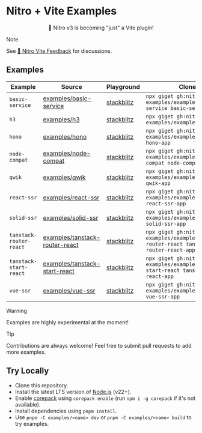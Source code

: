# Nitro + Vite Examples

<p align="center">🎉 Nitro v3 is becoming "just" a Vite plugin!</p>

> [!NOTE]
> See [💬 Nitro Vite Feedback](https://github.com/nitrojs/nitro/discussions/3460) for discussions.

## Examples

<!-- Use `pnpm automd` to update section below -->

<!-- automd:examples -->

| Example                 | Source                                                              | Playground                                                                                                                                                           | Clone                                                                                         |
| ----------------------- | ------------------------------------------------------------------- | -------------------------------------------------------------------------------------------------------------------------------------------------------------------- | --------------------------------------------------------------------------------------------- |
| `basic-service`         | [examples/basic-service](./examples/basic-service/)                 | [stackblitz](https://stackblitz.com/fork/github/nitrojs/nitro-vite-examples/tree/main/examples/basic-service?startScript=dev&file=vite.config.mjs,server.ts)         | `npx giget gh:nitrojs/vite-examples/examples/basic-service basic-service-app`                 |
| `h3`                    | [examples/h3](./examples/h3/)                                       | [stackblitz](https://stackblitz.com/fork/github/nitrojs/nitro-vite-examples/tree/main/examples/h3?startScript=dev&file=vite.config.mjs,server.ts)                    | `npx giget gh:nitrojs/vite-examples/examples/h3 h3-app`                                       |
| `hono`                  | [examples/hono](./examples/hono/)                                   | [stackblitz](https://stackblitz.com/fork/github/nitrojs/nitro-vite-examples/tree/main/examples/hono?startScript=dev&file=vite.config.mjs,server.ts)                  | `npx giget gh:nitrojs/vite-examples/examples/hono hono-app`                                   |
| `node-compat`           | [examples/node-compat](./examples/node-compat/)                     | [stackblitz](https://stackblitz.com/fork/github/nitrojs/nitro-vite-examples/tree/main/examples/node-compat?startScript=dev&file=vite.config.mjs,server.ts)           | `npx giget gh:nitrojs/vite-examples/examples/node-compat node-compat-app`                     |
| `qwik`                  | [examples/qwik](./examples/qwik/)                                   | [stackblitz](https://stackblitz.com/fork/github/nitrojs/nitro-vite-examples/tree/main/examples/qwik?startScript=dev&file=vite.config.mjs,server.ts)                  | `npx giget gh:nitrojs/vite-examples/examples/qwik qwik-app`                                   |
| `react-ssr`             | [examples/react-ssr](./examples/react-ssr/)                         | [stackblitz](https://stackblitz.com/fork/github/nitrojs/nitro-vite-examples/tree/main/examples/react-ssr?startScript=dev&file=vite.config.mjs,server.ts)             | `npx giget gh:nitrojs/vite-examples/examples/react-ssr react-ssr-app`                         |
| `solid-ssr`             | [examples/solid-ssr](./examples/solid-ssr/)                         | [stackblitz](https://stackblitz.com/fork/github/nitrojs/nitro-vite-examples/tree/main/examples/solid-ssr?startScript=dev&file=vite.config.mjs,server.ts)             | `npx giget gh:nitrojs/vite-examples/examples/solid-ssr solid-ssr-app`                         |
| `tanstack-router-react` | [examples/tanstack-router-react](./examples/tanstack-router-react/) | [stackblitz](https://stackblitz.com/fork/github/nitrojs/nitro-vite-examples/tree/main/examples/tanstack-router-react?startScript=dev&file=vite.config.mjs,server.ts) | `npx giget gh:nitrojs/vite-examples/examples/tanstack-router-react tanstack-router-react-app` |
| `tanstack-start-react`  | [examples/tanstack-start-react](./examples/tanstack-start-react/)   | [stackblitz](https://stackblitz.com/fork/github/nitrojs/nitro-vite-examples/tree/main/examples/tanstack-start-react?startScript=dev&file=vite.config.mjs,server.ts)  | `npx giget gh:nitrojs/vite-examples/examples/tanstack-start-react tanstack-start-react-app`   |
| `vue-ssr`               | [examples/vue-ssr](./examples/vue-ssr/)                             | [stackblitz](https://stackblitz.com/fork/github/nitrojs/nitro-vite-examples/tree/main/examples/vue-ssr?startScript=dev&file=vite.config.mjs,server.ts)               | `npx giget gh:nitrojs/vite-examples/examples/vue-ssr vue-ssr-app`                             |

<!-- /automd -->

> [!WARNING]
> Examples are highly experimental at the moment!

> [!TIP]
> Contributions are always welcome! Feel free to submit pull requests to add more examples.

## Try Locally

- Clone this repository.
- Install the latest LTS version of [Node.js](https://nodejs.org/en/) (v22+).
- Enable [corepack](https://github.com/nodejs/corepack) using `corepack enable` (run `npm i -g corepack` if it's not available).
- Install dependencies using `pnpm install`.
- Use `pnpm -C examples/<name> dev` or `pnpm -C examples/<name> build` to try examples.
